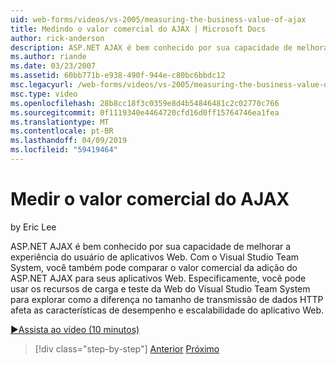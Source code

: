 ```yaml
---
uid: web-forms/videos/vs-2005/measuring-the-business-value-of-ajax
title: Medindo o valor comercial do AJAX | Microsoft Docs
author: rick-anderson
description: ASP.NET AJAX é bem conhecido por sua capacidade de melhorar a experiência do usuário de aplicativos Web. Com o Visual Studio Team System, você também pode medir o busine...
ms.author: riande
ms.date: 03/23/2007
ms.assetid: 60bb771b-e938-490f-944e-c80bc6bbdc12
msc.legacyurl: /web-forms/videos/vs-2005/measuring-the-business-value-of-ajax
msc.type: video
ms.openlocfilehash: 28b8cc18f3c0359e8d4b54846481c2c02770c766
ms.sourcegitcommit: 0f1119340e4464720cfd16d0ff15764746ea1fea
ms.translationtype: MT
ms.contentlocale: pt-BR
ms.lasthandoff: 04/09/2019
ms.locfileid: "59419464"
---
```

# <a name="measuring-the-business-value-of-ajax"></a>Medir o valor comercial do AJAX

by Eric Lee

ASP.NET AJAX é bem conhecido por sua capacidade de melhorar a experiência do usuário de aplicativos Web. Com o Visual Studio Team System, você também pode comparar o valor comercial da adição do ASP.NET AJAX para seus aplicativos Web. Especificamente, você pode usar os recursos de carga e teste da Web do Visual Studio Team System para explorar como a diferença no tamanho de transmissão de dados HTTP afeta as características de desempenho e escalabilidade do aplicativo Web.

[&#9654;Assista ao vídeo (10 minutos)](https://channel9.msdn.com/Blogs/ASP-NET-Site-Videos/measuring-the-business-value-of-ajax)

> [!div class="step-by-step"]
> [Anterior](introduction-to-managing-and-running-tests-with-team-system.md)
> [Próximo](code-coverage-of-automated-tests.md)
